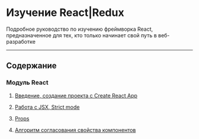 # Изучение React|Redux
Подробное руководство по изучению фреймворка React, предназначенное для тех, кто только начинает свой путь в веб-разработке

---

##  Содержание
### Модуль React
1) [Введение, создание проекта с Create React App](React/1_1_ВведениеCreateReactApp)

2) [Работа с JSX, Strict mode](React/1_2_JSX,StrictMode)

3) [Props](React/1_3_Props)

4) [Алгоритм согласования свойства компонентов](React/1_4_АлгоритмСогласованияСвойстваКомпонентов)
